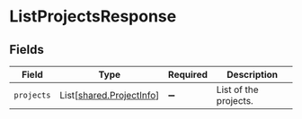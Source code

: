 # ListProjectsResponse


## Fields

| Field                                                          | Type                                                           | Required                                                       | Description                                                    |
| -------------------------------------------------------------- | -------------------------------------------------------------- | -------------------------------------------------------------- | -------------------------------------------------------------- |
| `projects`                                                     | List[[shared.ProjectInfo](../../models/shared/projectinfo.md)] | :heavy_minus_sign:                                             | List of the projects.                                          |